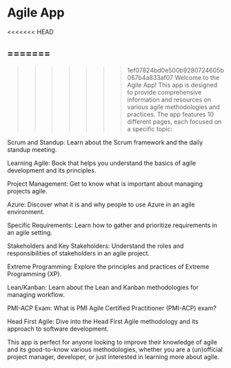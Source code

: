# Agile App
<<<<<<< HEAD


=======
-
>>>>>>> 1ef07824bd0e500b9280724605b067b4a833af07
Welcome to the Agile App! 
This app is designed to provide comprehensive information and resources on various agile methodologies and practices. 
The app features 10 different pages, each focused on a specific topic:

Scrum and Standup: Learn about the Scrum framework and the daily standup meeting.

Learning Agile: Book that helps you understand the basics of agile development and its principles.

Project Management: Get to know what is important about managing projects agile.

Azure: Discover what it is and why people to use Azure in an agile environment.

Specific Requirements: Learn how to gather and prioritize requirements in an agile setting.

Stakeholders and Key Stakeholders: Understand the roles and responsibilities of stakeholders in an agile project.

Extreme Programming: Explore the principles and practices of Extreme Programming (XP).

Lean/Kanban: Learn about the Lean and Kanban methodologies for managing workflow.

PMI-ACP Exam: What is PMI Agile Certified Practitioner (PMI-ACP) exam?

Head First Agile: Dive into the Head First Agile methodology and its approach to software development.

This app is perfect for anyone looking to improve their knowledge of agile and its good-to-know various methodologies, whether you are a (un)official project manager, developer, or just interested in learning more about agile.
